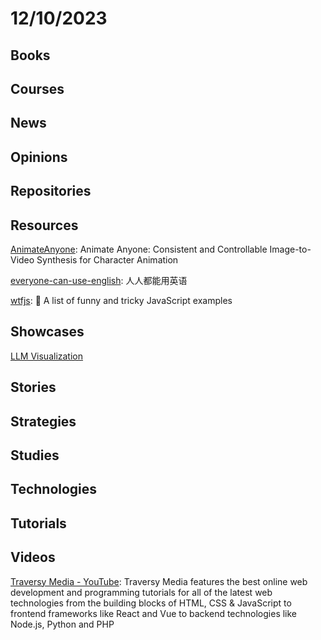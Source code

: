 # 12/10/2023

## Books

## Courses

## News

## Opinions

## Repositories

## Resources
[AnimateAnyone](https://github.com/HumanAIGC/AnimateAnyone): Animate Anyone: Consistent and Controllable Image-to-Video Synthesis for Character Animation

[everyone-can-use-english](https://github.com/xiaolai/everyone-can-use-english): 人人都能用英语

[wtfjs](https://github.com/denysdovhan/wtfjs): 🤪 A list of funny and tricky JavaScript examples

## Showcases
[LLM Visualization](https://bbycroft.net/llm)

## Stories

## Strategies

## Studies

## Technologies

## Tutorials

## Videos
[Traversy Media - YouTube](https://www.youtube.com/channel/UC29ju8bIPH5as8OGnQzwJyA): Traversy Media features the best online web development and programming tutorials for all of the latest web technologies from the building blocks of HTML, CSS & JavaScript to frontend frameworks like React and Vue to backend technologies like Node.js, Python and PHP
